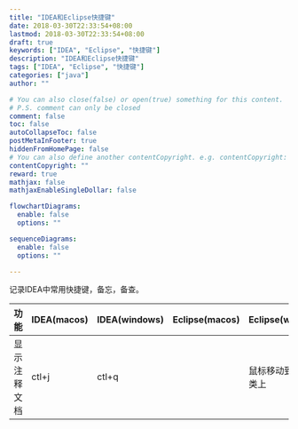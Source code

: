 ```yaml
---
title: "IDEA和Eclipse快捷键"
date: 2018-03-30T22:33:54+08:00
lastmod: 2018-03-30T22:33:54+08:00
draft: true
keywords: ["IDEA", "Eclipse", "快捷键"]
description: "IDEA和Eclipse快捷键"
tags: ["IDEA", "Eclipse", "快捷键"]
categories: ["java"]
author: ""

# You can also close(false) or open(true) something for this content.
# P.S. comment can only be closed
comment: false
toc: false
autoCollapseToc: false
postMetaInFooter: true
hiddenFromHomePage: false
# You can also define another contentCopyright. e.g. contentCopyright: "This is another copyright."
contentCopyright: ""
reward: true
mathjax: false
mathjaxEnableSingleDollar: false

flowchartDiagrams:
  enable: false
  options: ""

sequenceDiagrams: 
  enable: false
  options: ""

---
```


记录IDEA中常用快捷键，备忘，备查。
<!--more-->

功能|IDEA(macos)|IDEA(windows)|Eclipse(macos)|Eclipse(windows)
-----|--------|--------|-------|-------
显示注释文档|ctl+j|ctl+q| |鼠标移动到方法或类上